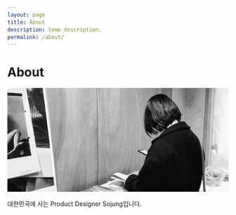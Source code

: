 ```yaml
---
layout: page
title: About
description: Some description.
permalink: /about/
---
```


# About

<img src="/assets/img/uploads/profile.png" alt="sojung" width="768">

대한민국에 사는 Product Designer Sojung입니다.
